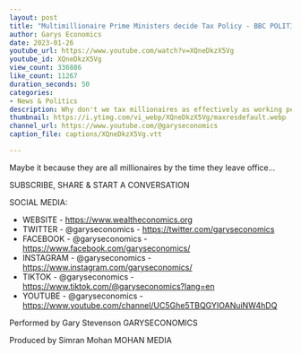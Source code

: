 ```yaml
---
layout: post
title: "Multimillionaire Prime Ministers decide Tax Policy - BBC POLITICS LIVE #shorts"
author: Garys Economics
date: 2023-01-26
youtube_url: https://www.youtube.com/watch?v=XQneDkzX5Vg
youtube_id: XQneDkzX5Vg
view_count: 336886
like_count: 11267
duration_seconds: 50
categories:
- News & Politics
description: Why don't we tax millionaires as effectively as working people?
thumbnail: https://i.ytimg.com/vi_webp/XQneDkzX5Vg/maxresdefault.webp
channel_url: https://www.youtube.com/@garyseconomics
caption_file: captions/XQneDkzX5Vg.vtt

---
```


Maybe it because they are all millionaires by the time they leave office...

SUBSCRIBE, SHARE & START A CONVERSATION


SOCIAL MEDIA:
- WEBSITE - https://www.wealtheconomics.org
- TWITTER - @garyseconomics - https://twitter.com/garyseconomics
- FACEBOOK - @garyseconomics - https://www.facebook.com/garyseconomics/
- INSTAGRAM - @garyseconomics - https://www.instagram.com/garyseconomics/
- TIKTOK - @garyseconomics - https://www.tiktok.com/@garyseconomics?lang=en
- YOUTUBE - @garyseconomics - https://www.youtube.com/channel/UC5Ghe5TBQGYIOANuiNW4hDQ


Performed by Gary Stevenson
GARYSECONOMICS


Produced by Simran Mohan
MOHAN MEDIA
